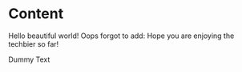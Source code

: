 # Content

Hello beautiful world!
Oops forgot to add: Hope you are enjoying the techbier so far!

Dummy Text